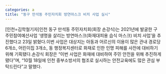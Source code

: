 ```yaml
---
categories: a
title: "동구 만석동 주민자치회 방연마스크 비치 사업 실시"
---
```

[인천=김학철기자]인천 동구 만석동 주민자치회(회장 손강식)는 2021년에 발굴한 구 주민참여예산사업 ‘생명을 살리는 방연마스크(화재대피용 습식 마스크) 비치 사업’을 추진했다고 23일 밝혔다.이번 사업은 대상지는 아동과 어르신의 이용이 많은 관내 경로당 6개소, 어린이집 3개소, 동 행정복지센터로 화재로 인한 인명 피해를 사전에 대비하기 위해 기획됐다.손강식 회장은 “이번 사업은 화재에 대비하여 주민 안전을 위해 추진하게 됐다”며, “10월 18일에 인천 중부소방서의 협조로 실시하는 안전교육에도 많은 관심 부탁드린다”고 말했다.